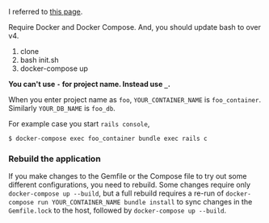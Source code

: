 I referred to [this page](https://docs.docker.com/compose/rails/).

Require Docker and Docker Compose.
And, you should update bash to over v4.

1. clone
2. bash init.sh
3. docker-compose up

**You can't use `-` for project name. Instead use `_`.**

When you enter project name as `foo`, `YOUR_CONTAINER_NAME` is `foo_container`.
Similarly `YOUR_DB_NAME` is `foo_db`.

For example case you start `rails console`,

```
$ docker-compose exec foo_container bundle exec rails c
```

### Rebuild the application

If you make changes to the Gemfile or the Compose file to try out some different
configurations, you need to rebuild. Some changes require only
`docker-compose up --build`, but a full rebuild requires a re-run of
`docker-compose run YOUR_CONTAINER_NAME bundle install` to sync changes in the `Gemfile.lock` to
the host, followed by `docker-compose up --build`.
